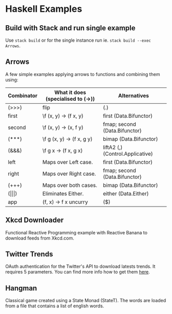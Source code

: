 # Haskell Examples

## Build with Stack and run single example

Use `stack build` or for the single instance run ie. `stack build --exec Arrows`.

## Arrows

A few simple examples applying arrows to functions and combining them using:

Combinator|	What it does (specialised to (->)) |Alternatives
----------|------------------------------------|------------
(>>>)	|flip |(.)
first	|\f (x, y) -> (f x, y)	|first (Data.Bifunctor)
second	|\f (x, y) -> (x, f y)	|fmap; second (Data.Bifunctor)
(***)	|\f g (x, y) -> (f x, g y)	|bimap (Data.Bifunctor)
(&&&)	|\f g x -> (f x, g x)	|liftA2 (,) (Control.Applicative)
left	|Maps over Left case.	|first (Data.Bifunctor)
right	|Maps over Right case.	|fmap; second (Data.Bifunctor)
(+++)	|Maps over both cases.	|bimap (Data.Bifunctor)
(&#124;&#124;&#124;)	|Eliminates Either.	|either (Data.Either)
app	|\(f, x) -> f x	uncurry |($)


## Xkcd Downloader

Functional Reactive Programming example with Reactive Banana to download feeds from Xkcd.com.


## Twitter Trends

OAuth authentication for the Twitter's API to download latests trends. It requires 5 parameters. You can find more info how to get them [here](https://dev.twitter.com/rest/reference/get/trends/place).


## Hangman

Classical game created using a State Monad (StateT). The words are loaded from a file that contains a list of english words.
